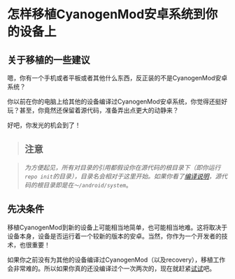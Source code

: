 怎样移植CyanogenMod安卓系统到你的设备上
=======================================

关于移植的一些建议
------------------

嗯，你有一个手机或者平板或者其他什么东西，反正装的不是CyanogenMod安卓系统？

你以前在你的电脑上给其他的设备编译过CyanogenMod安卓系统，你觉得还挺好玩？甚至，你竟然还保留着源代码，准备弄出点更大的动静来？

好吧，你发光的机会到了！

> 注意
> ----

> _为方便起见，所有对目录的引用都假设你在源代码的根目录下（即你运行`repo init`的目录），目录名会相对于这里开始。如果你看了[编译说明](/Build_for_jordan.md)，源代码的根目录即是在`～/android/system`_。

先决条件
--------

移植CyanogenMod到新的设备上可能相当地简单，也可能相当地难。这将取决于设备本身，设备是否运行着一个较新的版本的安卓。当然，你作为一个开发者的技术，也很重要！

如果你之前没有为其他的设备编译过CyanogenMod（以及recovery），移植工作会非常难的。所以如果你真的还没编译过个一次两次的，现在就赶紧[试试](/Build_for_jordan.md)吧。
